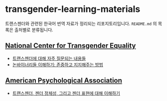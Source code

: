 # transgender-learning-materials
트랜스젠더와 관련된 한국어 번역 자료가 정리되는 리포지토리입니다. `README.md` 의 목록은 출처별로 분류됩니다.

## [National Center for Transgender Equality](https://transequality.org/)
- [트랜스젠더에 대해 자주 질문되는 내용들](./NCTE/frequently_asked_questions_about_transgender_people.md)
- [논바이너리들 이해하기: 존중하고 지지해주는 방법](./NCTE/understanding_nonbinary_people_how_to_be_respectful_and_supportive.md)


## [American Psychological Association](https://www.apa.org/)
- [트랜스젠더, 젠더 정체성, 그리고 젠더 표현에 대해 이해하기](./APA/transgender_people_gender_identity_gender_expression.md)
